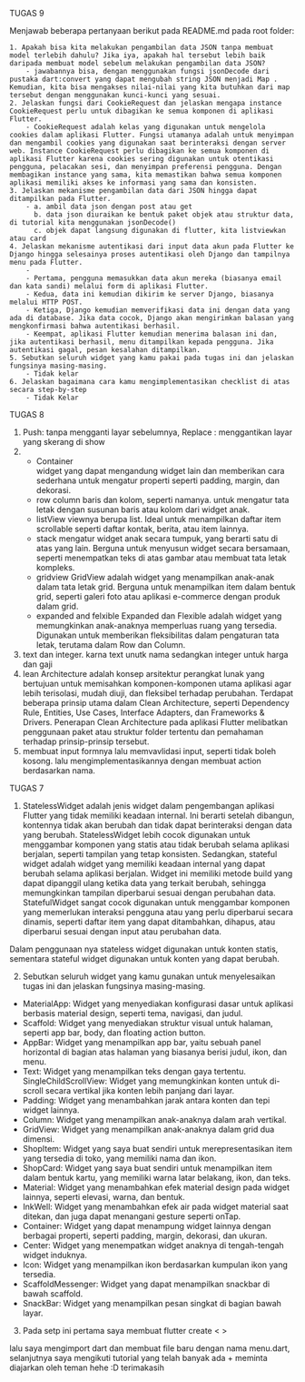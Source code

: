TUGAS 9


Menjawab beberapa pertanyaan berikut pada README.md pada root folder:

    1. Apakah bisa kita melakukan pengambilan data JSON tanpa membuat model terlebih dahulu? Jika iya, apakah hal tersebut lebih baik daripada membuat model sebelum melakukan pengambilan data JSON?
        - jawabannya bisa, dengan menggunakan fungsi jsonDecode dari pustaka dart:convert yang dapat mengubah string JSON menjadi Map . Kemudian, kita bisa mengakses nilai-nilai yang kita butuhkan dari map tersebut dengan menggunakan kunci-kunci yang sesuai. 
    2. Jelaskan fungsi dari CookieRequest dan jelaskan mengapa instance CookieRequest perlu untuk dibagikan ke semua komponen di aplikasi Flutter.
        - CookieRequest adalah kelas yang digunakan untuk mengelola cookies dalam aplikasi Flutter. Fungsi utamanya adalah untuk menyimpan dan mengambil cookies yang digunakan saat berinteraksi dengan server web. Instance CookieRequest perlu dibagikan ke semua komponen di aplikasi Flutter karena cookies sering digunakan untuk otentikasi pengguna, pelacakan sesi, dan menyimpan preferensi pengguna. Dengan membagikan instance yang sama, kita memastikan bahwa semua komponen aplikasi memiliki akses ke informasi yang sama dan konsisten.
    3. Jelaskan mekanisme pengambilan data dari JSON hingga dapat ditampilkan pada Flutter.
        - a. ambil data json dengan post atau get 
          b. data json diuraikan ke bentuk paket objek atau struktur data, di tutorial kita menggunakan jsonDecode()
          c. objek dapat langsung digunakan di flutter, kita listviewkan atau card
    4. Jelaskan mekanisme autentikasi dari input data akun pada Flutter ke Django hingga selesainya proses autentikasi oleh Django dan tampilnya menu pada Flutter.
        - 
        - Pertama, pengguna memasukkan data akun mereka (biasanya email dan kata sandi) melalui form di aplikasi Flutter.
        - Kedua, data ini kemudian dikirim ke server Django, biasanya melalui HTTP POST.
        - Ketiga, Django kemudian memverifikasi data ini dengan data yang ada di database. Jika data cocok, Django akan mengirimkan balasan yang    mengkonfirmasi bahwa autentikasi berhasil.
        - Keempat, aplikasi Flutter kemudian menerima balasan ini dan, jika autentikasi berhasil, menu ditampilkan kepada pengguna. Jika autentikasi gagal, pesan kesalahan ditampilkan.
    5. Sebutkan seluruh widget yang kamu pakai pada tugas ini dan jelaskan fungsinya masing-masing.
        - Tidak kelar
    6. Jelaskan bagaimana cara kamu mengimplementasikan checklist di atas secara step-by-step
        - Tidak Kelar




TUGAS 8
1. Push: tanpa mengganti layar sebelumnya, Replace : menggantikan layar yang skerang di show
2.  - Container  
        widget yang dapat mengandung widget lain dan memberikan cara sederhana untuk mengatur properti seperti padding, margin, dan dekorasi.
    - row column
        baris dan kolom, seperti namanya. untuk mengatur tata letak dengan susunan baris atau kolom dari widget anak.
    - listView 
        viewnya berupa list. Ideal untuk menampilkan daftar item scrollable seperti daftar kontak, berita, atau item lainnya.
    - stack
        mengatur widget anak secara tumpuk, yang berarti satu di atas yang lain. Berguna untuk menyusun widget secara bersamaan, seperti menempatkan teks di atas gambar atau membuat tata letak kompleks.
    - gridview
        GridView adalah widget yang menampilkan anak-anak dalam tata letak grid. Berguna untuk menampilkan item dalam bentuk grid, seperti galeri foto atau aplikasi e-commerce dengan produk dalam grid.
    - expanded and felxible 
        Expanded dan Flexible adalah widget yang memungkinkan anak-anaknya memperluas ruang yang tersedia. Digunakan untuk memberikan fleksibilitas dalam pengaturan tata letak, terutama dalam Row dan Column.
3. text dan integer. karna text unutk nama sedangkan integer untuk harga dan gaji
4. lean Architecture adalah konsep arsitektur perangkat lunak yang bertujuan untuk memisahkan komponen-komponen utama aplikasi agar lebih terisolasi, mudah diuji, dan fleksibel terhadap perubahan. Terdapat beberapa prinsip utama dalam Clean Architecture, seperti Dependency Rule, Entities, Use Cases, Interface Adapters, dan Frameworks & Drivers. Penerapan Clean Architecture pada aplikasi Flutter melibatkan penggunaan paket atau struktur folder tertentu dan pemahaman terhadap prinsip-prinsip tersebut.
5. membuat input formnya lalu memvavlidasi input, seperti tidak boleh kosong. lalu mengimplementasikannya dengan membuat action berdasarkan nama.
    




TUGAS 7

1. StatelessWidget adalah jenis widget dalam pengembangan aplikasi Flutter yang tidak memiliki keadaan internal. Ini berarti setelah dibangun, kontennya tidak akan berubah dan tidak dapat berinteraksi dengan data yang berubah. StatelessWidget lebih cocok digunakan untuk menggambar komponen yang statis atau tidak berubah selama aplikasi berjalan, seperti tampilan yang tetap konsisten. Sedangkan, stateful widget adalah widget yang memiliki keadaan internal yang dapat berubah selama aplikasi berjalan. Widget ini memiliki metode build yang dapat dipanggil ulang ketika data yang terkait berubah, sehingga memungkinkan tampilan diperbarui sesuai dengan perubahan data. StatefulWidget sangat cocok digunakan untuk menggambar komponen yang memerlukan interaksi pengguna atau yang perlu diperbarui secara dinamis, seperti daftar item yang dapat ditambahkan, dihapus, atau diperbarui sesuai dengan input atau perubahan data.

Dalam penggunaan nya stateless widget digunakan untuk konten statis, sementara stateful widget digunakan untuk konten yang dapat berubah. 

2. Sebutkan seluruh widget yang kamu gunakan untuk menyelesaikan tugas ini dan jelaskan fungsinya masing-masing.
- MaterialApp: Widget yang menyediakan konfigurasi dasar untuk aplikasi berbasis material design, seperti tema, navigasi, dan judul.
- Scaffold: Widget yang menyediakan struktur visual untuk halaman, seperti app bar, body, dan floating action button.
- AppBar: Widget yang menampilkan app bar, yaitu sebuah panel horizontal di bagian atas halaman yang biasanya berisi judul, ikon, dan menu.
- Text: Widget yang menampilkan teks dengan gaya tertentu.
SingleChildScrollView: Widget yang memungkinkan konten untuk di-scroll secara vertikal jika konten lebih panjang dari layar.
- Padding: Widget yang menambahkan jarak antara konten dan tepi widget lainnya.
- Column: Widget yang menampilkan anak-anaknya dalam arah vertikal.
- GridView: Widget yang menampilkan anak-anaknya dalam grid dua dimensi.
- ShopItem: Widget yang saya buat sendiri untuk merepresentasikan item yang tersedia di toko, yang memiliki nama dan ikon.
- ShopCard: Widget yang saya buat sendiri untuk menampilkan item dalam bentuk kartu, yang memiliki warna latar belakang, ikon, dan teks.
- Material: Widget yang menambahkan efek material design pada widget lainnya, seperti elevasi, warna, dan bentuk.
- InkWell: Widget yang menambahkan efek air pada widget material saat ditekan, dan juga dapat menangani gesture seperti onTap.
- Container: Widget yang dapat menampung widget lainnya dengan berbagai properti, seperti padding, margin, dekorasi, dan ukuran.
- Center: Widget yang menempatkan widget anaknya di tengah-tengah widget induknya.
- Icon: Widget yang menampilkan ikon berdasarkan kumpulan ikon yang tersedia.
- ScaffoldMessenger: Widget yang dapat menampilkan snackbar di bawah scaffold.
- SnackBar: Widget yang menampilkan pesan singkat di bagian bawah layar.

3. Pada setp ini pertama saya membuat 
 flutter create < >

 lalu saya mengimport dart dan membuat file baru dengan nama menu.dart, selanjutnya saya
 mengikuti tutorial yang telah banyak ada + meminta diajarkan oleh teman hehe :D terimakasih 